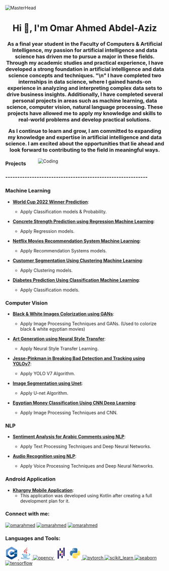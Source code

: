 ![MasterHead](https://cdn.ttgtmedia.com/visuals/ComputerWeekly/Hero%20Images/AI-brain-circuit-computer-chip-Getty.jpg)

<h1 align="center">Hi 👋, I'm Omar Ahmed Abdel-Aziz</h1>
<h3 align="center">As a final year student in the Faculty of Computers & Artificial Intelligence, my passion for artificial intelligence and data science has driven me to pursue a major in these fields. Through my academic studies and practical experience, I have developed a strong foundation in artificial intelligence and data science concepts and techniques.
"\n"
I have completed two internships in data science, where I gained hands-on experience in analyzing and interpreting complex data sets to drive business insights. Additionally, I have completed several personal projects in areas such as machine learning, data science, computer vision, natural language processing. These projects have allowed me to apply my knowledge and skills to real-world problems and develop practical solutions.

As I continue to learn and grow, I am committed to expanding my knowledge and expertise in artificial intelligence and data science. I am excited about the opportunities that lie ahead and look forward to contributing to the field in meaningful ways.</h3>
<img align="right" alt="Coding" width="400" src="https://frogdesign.nyc3.cdn.digitaloceanspaces.com/wp-content/uploads/2020/08/04192430/AI_designing-with-data.gif">



### Projects
### -----------------------------------------------------------

### Machine Learning
- [__World Cup 2022 Winner Prediction__](https://github.com/OmarAhmedAbdelAziz/World-Cup-2022-Winner-Prediction):
  - Apply Classification models & Probability.

- [__Concrete Strength Prediction using Regression Machine Learning__](https://github.com/OmarAhmedAbdelAziz/Concrete-Strength-Prediction-using-Regression-Machine-Learning):
  - Apply Regression models.
  
- [__Netflix Movies Recommendation System Machine Learning__](https://github.com/OmarAhmedAbdelAziz/Netflix-Movies-Recommendation-System-Machine-Learning):
  - Apply Recommendation Systems models.
 
- [__Customer Segmentation Using Clustering Machine Learning__](https://github.com/OmarAhmedAbdelAziz/Customer-Segmentation-Using-Clustering-Machine-Learning):
  - Apply Clustering models.

- [__Diabetes Prediction Using Classification Machine Learning__](https://github.com/OmarAhmedAbdelAziz/Diabetes-Prediction-Using-Classification-MachineLearning):
  - Apply Classification models.
  
### Computer Vision 

- [__Black & White Images Colorization using GANs__](https://github.com/OmarAhmedAbdelAziz/Black-White-Images-Colorization-using-GANs-Computer-Vision):
  - Apply Image Processing Techniques and GANs. (Used to colorize black & white egyptian movies)

- [__Art Generation using Neural Style Transfer__](https://github.com/OmarAhmedAbdelAziz/Art-Generation-using-Neural-Style-Transfer):
  - Apply Neural Style Transfer Learning.
  
- [__Jesse-Pinkman in Breaking Bad Detection and Tracking using YOLOv7__](https://github.com/OmarAhmedAbdelAziz/Jesse-Pinkman-in-Breaking-Bad-Detection-and-Tracking-using-YOLOv7):
  - Apply YOLO V7 Algorithm.
  
- [__Image Segmentation using Unet__](https://github.com/OmarAhmedAbdelAziz/Image-Segmentation-using-U-net):
  - Apply U-net Algorithm.
  
- [__Egyptian Money Classification Using CNN Deep Learning__](https://github.com/OmarAhmedAbdelAziz/Egyptian-Money-Classification-Using-CNN-Deep-Learning-):
  - Apply Image Processing Techniques and CNN.
  
### NLP

- [__Sentiment Analysis for Arabic Comments using NLP__](https://github.com/OmarAhmedAbdelAziz/Sentiment-Analysis-for-Arabic-Comments-using-NLP):
  - Apply Text Processing Techniques and Deep Neural Networks.

- [__Audio Recognition using NLP__](https://github.com/OmarAhmedAbdelAziz/Audio-Recognition-Using-NLP):
  - Apply Voice Processing Techniques and Deep Neural Networks.

### Android Application

- [__Khargny Mobile Application__](https://github.com/OmarAhmedAbdelAziz/Khargny-Mobile-Application):
  - This application was developed using Kotlin after creating a full development plan for it.

<h3 align="left">Connect with me:</h3>
<p align="left">
<a href="https://www.linkedin.com/in/omar-ahmed-abdel-aziz-958baa215/" target="blank"><img align="center" src="https://raw.githubusercontent.com/rahuldkjain/github-profile-readme-generator/master/src/images/icons/Social/linked-in-alt.svg" alt="omarahmed" height="30" width="40" /></a>
<a href="https://www.facebook.com/omar.ahmeduwk.33" target="blank"><img align="center" src="https://raw.githubusercontent.com/rahuldkjain/github-profile-readme-generator/master/src/images/icons/Social/facebook.svg" alt="omarahmed" height="30" width="40" /></a>
<a href="https://www.instagram.com/omar_abdel_aziz_/" target="blank"><img align="center" src="https://raw.githubusercontent.com/rahuldkjain/github-profile-readme-generator/master/src/images/icons/Social/instagram.svg" alt="omarahmed" height="30" width="40" /></a>
</p>

<h3 align="left">Languages and Tools:</h3>
<p align="left"> <a href="https://www.w3schools.com/cpp/" target="_blank" rel="noreferrer"> <img src="https://raw.githubusercontent.com/devicons/devicon/master/icons/cplusplus/cplusplus-original.svg" alt="cplusplus" width="40" height="40"/> </a> <a href="https://www.java.com" target="_blank" rel="noreferrer"> <img src="https://raw.githubusercontent.com/devicons/devicon/master/icons/java/java-original.svg" alt="java" width="40" height="40"/> </a> <a href="https://opencv.org/" target="_blank" rel="noreferrer"> <img src="https://www.vectorlogo.zone/logos/opencv/opencv-icon.svg" alt="opencv" width="40" height="40"/> </a> <a href="https://pandas.pydata.org/" target="_blank" rel="noreferrer"> <img src="https://raw.githubusercontent.com/devicons/devicon/2ae2a900d2f041da66e950e4d48052658d850630/icons/pandas/pandas-original.svg" alt="pandas" width="40" height="40"/> </a> <a href="https://www.python.org" target="_blank" rel="noreferrer"> <img src="https://raw.githubusercontent.com/devicons/devicon/master/icons/python/python-original.svg" alt="python" width="40" height="40"/> </a> <a href="https://pytorch.org/" target="_blank" rel="noreferrer"> <img src="https://www.vectorlogo.zone/logos/pytorch/pytorch-icon.svg" alt="pytorch" width="40" height="40"/> </a> <a href="https://scikit-learn.org/" target="_blank" rel="noreferrer"> <img src="https://upload.wikimedia.org/wikipedia/commons/0/05/Scikit_learn_logo_small.svg" alt="scikit_learn" width="40" height="40"/> </a> <a href="https://seaborn.pydata.org/" target="_blank" rel="noreferrer"> <img src="https://seaborn.pydata.org/_images/logo-mark-lightbg.svg" alt="seaborn" width="40" height="40"/> </a> <a href="https://www.tensorflow.org" target="_blank" rel="noreferrer"> <img src="https://www.vectorlogo.zone/logos/tensorflow/tensorflow-icon.svg" alt="tensorflow" width="40" height="40"/> </a> </p>



